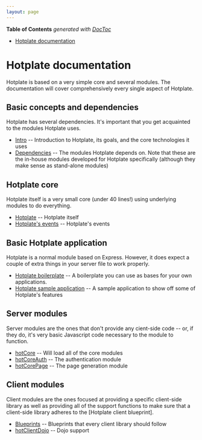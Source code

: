 ```yaml
---
layout: page
---
```


<!-- START doctoc generated TOC please keep comment here to allow auto update -->
<!-- DON'T EDIT THIS SECTION, INSTEAD RE-RUN doctoc TO UPDATE -->
**Table of Contents**  *generated with [DocToc](https://github.com/thlorenz/doctoc)*

- [Hotplate documentation](#hotplate-documentation)

<!-- END doctoc generated TOC please keep comment here to allow auto update -->

# Hotplate documentation

Hotplate is based on a very simple core and several modules. The documentation will cover comprehensively every single aspect of Hotplate.

## Basic concepts and dependencies

Hotplate has several dependencies. It's important that you get acquainted to the modules Hotplate uses.

* [Intro](/docs/intro) -- Introduction to Hotplate, its goals, and the core technologies it uses
* [Dependencies](/docs/dependencies) -- The modules Hotplate depends on. Note that these are the in-house modules developed for Hotplate specifically (although they make sense as stand-alone modules)

## Hotplate core

Hotplate itself is a very small core (under 40 lines!) using underlying modules to do everything.

* [Hotplate](/docs/hotplate) -- Hotplate itself
* [Hotplate's events](/docs/events) -- Hotplate's events

## Basic Hotplate application

Hotplate is a normal module based on Express. However, it does expect a couple of extra things in your server file to work properly.

* [Hotplate boilerplate](/docs/boilerplate) -- A boilerplate you can use as bases for your own applications.
* [Hotplate sample application](/docs/sample) -- A sample application to show off some of Hotplate's features

## Server modules

Server modules are the ones that don't provide any cient-side code -- or, if they do, it's very basic Javascript code necessary to the module to function.

* [hotCore](modules/hotCore) -- Will load all of the core modules
* [hotCoreAuth](modules/hotCoreAuth) -- The authentication module
* [hotCorePage](modules/hotCorePage) -- The page generation module

## Client modules

Client modules are the ones focused at providing a specific client-side library as well as providing all of the support functions to make sure that a client-side library adheres to the [Hotplate client blueprint].

* [Blueprints](blueprints) -- Blueprints that every client library should follow
* [hotClientDojo](hotClientDojo) -- Dojo support

